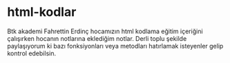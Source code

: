 # html-kodlar
Btk akademi Fahrettin Erdinç hocamızın html kodlama eğitim içeriğini çalışırken hocanın notlarına eklediğim notlar. Derli toplu şekilde paylaşıyorum ki bazı fonksiyonları veya metodları hatırlamak isteyenler gelip kontrol edebilsin.
